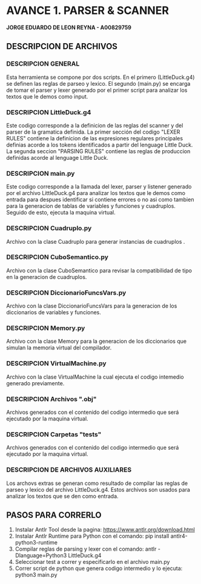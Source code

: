 # AVANCE 1. PARSER & SCANNER

**JORGE EDUARDO DE LEON REYNA - A00829759**

## DESCRIPCION DE ARCHIVOS

### DESCRIPCION GENERAL

Esta herramienta se compone por dos scripts. En el primero (LittleDuck.g4) se definen las reglas de parseo y lexico. El segundo (main.py) se encarga de tomar el parser y lexer generado por el primer script para analizar los textos que le demos como input.

### DESCRIPCION LittleDuck.g4

Este codigo corresponde a la definicion de las reglas del scanner y del parser de la gramatica definida. La primer sección del codigo "LEXER RULES" contiene la definicion de las expresiones regulares principales definias acorde a los tokens identificados a partir del lenguage Little Duck. La segunda seccion "PARSING RULES" contiene las reglas de produccion definidas acorde al lenguage Little Duck.

### DESCRIPCION main.py

Este codigo corresponde a la llamada del lexer, parser y listener generado por el archivo LittleDuck.g4 para analizar los textos que le demos como entrada para despues identificar si contiene errores o no asi como tambien para la generacion de tablas de variables y funciones y cuadruplos. Seguido de esto, ejecuta la maquina virtual.

### DESCRIPCION Cuadruplo.py

Archivo con la clase Cuadruplo para generar instancias de cuadruplos .

### DESCRIPCION CuboSemantico.py

Archivo con la clase CuboSemantico para revisar la compatibilidad de tipo en la generacion de cuadruplos.

### DESCRIPCION DiccionarioFuncsVars.py

Archivo con la clase DiccionarioFuncsVars para la generacion de los diccionarios de variables y funciones.

### DESCRIPCION Memory.py

Archivo con la clase Memory para la generacion de los diccionarios que simulan la memoria virtual del compilador.

### DESCRIPCION VirtualMachine.py

Archivo con la clase VirtualMachine la cual ejecuta el codigo intemedio generado previamente.

### DESCRIPCION Archivos ".obj"

Archivos generados con el contenido del codigo intermedio que será ejecutado por la maquina virtual.

### DESCRIPCION Carpetas "tests"

Archivos generados con el contenido del codigo intermedio que será ejecutado por la maquina virtual.

### DESCRIPCION DE ARCHIVOS AUXILIARES

Los archovs extras se generan como resultado de compilar las reglas de parseo y lexico del archivo LittleDuck.g4. Estos archivos son usados para analizar los textos que se den como entrada.

## PASOS PARA CORRERLO

1. Instalar Antlr Tool desde la pagina: https://www.antlr.org/download.html
2. Instalar Antlr Runtime para Python con el comando: pip install antlr4-python3-runtime
3. Compilar reglas de parsing y lexer con el comando: antlr -Dlanguage=Python3 LittleDuck.g4
4. Seleccionar test a correr y especificarlo en el archivo main.py
5. Correr script de python que genera codigo intermedio y lo ejecuta: python3 main.py
